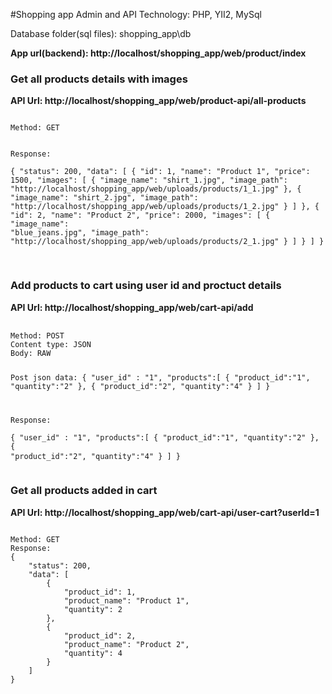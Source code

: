 #Shopping app Admin and API
Technology: PHP, YII2, MySql

Database folder(sql files): shopping_app\db

<strong>App url(backend): http://localhost/shopping_app/web/product/index</strong>


<h3>Get all products details with images</h3>
<strong>API Url: http://localhost/shopping_app/web/product-api/all-products</strong>
<pre>
<code>
Method: GET

Response:	
{
    "status": 200,
    "data": [
        {
            "id": 1,
            "name": "Product 1",
            "price": 1500,
            "images": [
                {
                    "image_name": "shirt_1.jpg",
                    "image_path": "http://localhost/shopping_app/web/uploads/products/1_1.jpg"
                },
                {
                    "image_name": "shirt_2.jpg",
                    "image_path": "http://localhost/shopping_app/web/uploads/products/1_2.jpg"
                }
            ]
        },
        {
            "id": 2,
            "name": "Product 2",
            "price": 2000,
            "images": [
                {
                    "image_name": "blue_jeans.jpg",
                    "image_path": "http://localhost/shopping_app/web/uploads/products/2_1.jpg"
                }
            ]
        }
    ]
}
</code>
</pre>

<h3>Add products to cart using user id and proctuct details</h3>
<strong>API Url: http://localhost/shopping_app/web/cart-api/add</strong>
<pre>
	<code>
Method: POST
Content type: JSON
Body: RAW

Post json data:
{
    "user_id" : "1",
    "products":[
        {
            "product_id":"1",
            "quantity":"2"
        },
        {
            "product_id":"2",
            "quantity":"4"
        }
    ]
}

Response:	
{
    "user_id" : "1",
    "products":[
        {
            "product_id":"1",
            "quantity":"2"
        },
        {
            "product_id":"2",
            "quantity":"4"
        }
    ]
}
	</code>
</pre>

<h3>Get all products added in cart</h3>
<strong>API Url: http://localhost/shopping_app/web/cart-api/user-cart?userId=1</strong>
<pre>
<code>
Method: GET
Response:	
{
    "status": 200,
    "data": [
        {
            "product_id": 1,
            "product_name": "Product 1",
            "quantity": 2
        },
        {
            "product_id": 2,
            "product_name": "Product 2",
            "quantity": 4
        }
    ]
}
</code>
</pre>

